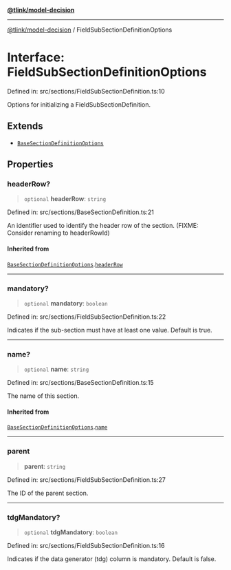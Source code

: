 [**@tlink/model-decision**](../README.md)

***

[@tlink/model-decision](../globals.md) / FieldSubSectionDefinitionOptions

# Interface: FieldSubSectionDefinitionOptions

Defined in: src/sections/FieldSubSectionDefinition.ts:10

Options for initializing a FieldSubSectionDefinition.

## Extends

- [`BaseSectionDefinitionOptions`](BaseSectionDefinitionOptions.md)

## Properties

### headerRow?

> `optional` **headerRow**: `string`

Defined in: src/sections/BaseSectionDefinition.ts:21

An identifier used to identify the header row of the section.
(FIXME: Consider renaming to headerRowId)

#### Inherited from

[`BaseSectionDefinitionOptions`](BaseSectionDefinitionOptions.md).[`headerRow`](BaseSectionDefinitionOptions.md#headerrow)

***

### mandatory?

> `optional` **mandatory**: `boolean`

Defined in: src/sections/FieldSubSectionDefinition.ts:22

Indicates if the sub-section must have at least one value.
Default is true.

***

### name?

> `optional` **name**: `string`

Defined in: src/sections/BaseSectionDefinition.ts:15

The name of this section.

#### Inherited from

[`BaseSectionDefinitionOptions`](BaseSectionDefinitionOptions.md).[`name`](BaseSectionDefinitionOptions.md#name)

***

### parent

> **parent**: `string`

Defined in: src/sections/FieldSubSectionDefinition.ts:27

The ID of the parent section.

***

### tdgMandatory?

> `optional` **tdgMandatory**: `boolean`

Defined in: src/sections/FieldSubSectionDefinition.ts:16

Indicates if the data generator (tdg) column is mandatory.
Default is false.
